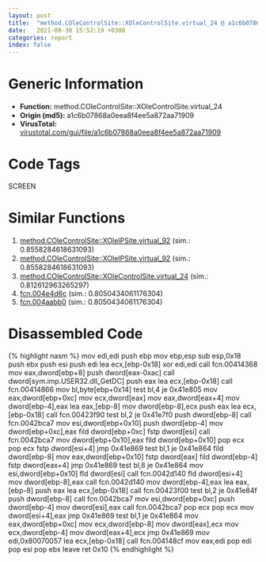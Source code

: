 ```yaml
---
layout: post
title:  "method.COleControlSite꞉꞉XOleControlSite.virtual_24 @ a1c6b07868a0eea8f4ee5a872aa71909"
date:   2021-08-30 15:52:19 +0300
categories: report
index: false
---
```


# Generic Information
- **Function:** method.COleControlSite꞉꞉XOleControlSite.virtual\_24
- **Origin (md5):** a1c6b07868a0eea8f4ee5a872aa71909
- **VirusTotal:** [virustotal.com/gui/file/a1c6b07868a0eea8f4ee5a872aa71909][virustotal_ref]

# Code Tags
<span class="tag" id="SCREEN">SCREEN</span>


# Similar Functions

1. [method.COleControlSite꞉꞉XOleIPSite.virtual\_92][similar_1_ref] (sim.: 0.8558284618631093)
2. [method.COleControlSite꞉꞉XOleIPSite.virtual\_92][similar_2_ref] (sim.: 0.8558284618631093)
3. [method.COleControlSite꞉꞉XOleControlSite.virtual\_24][similar_3_ref] (sim.: 0.812612963265297)
4. [fcn.004e4d6c][similar_4_ref] (sim.: 0.8050434061176304)
5. [fcn.004aabb0][similar_5_ref] (sim.: 0.8050434061176304)


# Disassembled Code

{% highlight nasm %}
mov edi,edi
push ebp
mov ebp,esp
sub esp,0x18
push ebx
push esi
push edi
lea ecx,[ebp-0x18]
xor edi,edi
call fcn.00414368
mov eax,dword[ebp+8]
push dword[eax-0xac]
call dword[sym.imp.USER32.dll_GetDC]
push eax
lea ecx,[ebp-0x18]
call fcn.00414866
mov bl,byte[ebp+0x14]
test bl,4
je 0x41e805
mov eax,dword[ebp+0xc]
mov ecx,dword[eax]
mov eax,dword[eax+4]
mov dword[ebp-4],eax
lea eax,[ebp-8]
mov dword[ebp-8],ecx
push eax
lea ecx,[ebp-0x18]
call fcn.00423f90
test bl,2
je 0x41e7f0
push dword[ebp-8]
call fcn.0042bca7
mov esi,dword[ebp+0x10]
push dword[ebp-4]
mov dword[ebp+0xc],eax
fild dword[ebp+0xc]
fstp dword[esi]
call fcn.0042bca7
mov dword[ebp+0x10],eax
fild dword[ebp+0x10]
pop ecx
pop ecx
fstp dword[esi+4]
jmp 0x41e869
test bl,1
je 0x41e864
fild dword[ebp-8]
mov eax,dword[ebp+0x10]
fstp dword[eax]
fild dword[ebp-4]
fstp dword[eax+4]
jmp 0x41e869
test bl,8
je 0x41e864
mov esi,dword[ebp+0x10]
fld dword[esi]
call fcn.0042d140
fld dword[esi+4]
mov dword[ebp-8],eax
call fcn.0042d140
mov dword[ebp-4],eax
lea eax,[ebp-8]
push eax
lea ecx,[ebp-0x18]
call fcn.00423f00
test bl,2
je 0x41e84f
push dword[ebp-8]
call fcn.0042bca7
mov esi,dword[ebp+0xc]
push dword[ebp-4]
mov dword[esi],eax
call fcn.0042bca7
pop ecx
pop ecx
mov dword[esi+4],eax
jmp 0x41e869
test bl,1
je 0x41e864
mov eax,dword[ebp+0xc]
mov ecx,dword[ebp-8]
mov dword[eax],ecx
mov ecx,dword[ebp-4]
mov dword[eax+4],ecx
jmp 0x41e869
mov edi,0x80070057
lea ecx,[ebp-0x18]
call fcn.004148cf
mov eax,edi
pop edi
pop esi
pop ebx
leave
ret 0x10
{% endhighlight %}


[similar_1_ref]: /report/method.COleControlSite꞉꞉XOleIPSite.virtual_92@a1c6b07868a0eea8f4ee5a872aa71909
[similar_2_ref]: /report/method.COleControlSite꞉꞉XOleIPSite.virtual_92@c60344b51fa39a329b92557d24ff7670
[similar_3_ref]: /report/method.COleControlSite꞉꞉XOleControlSite.virtual_24@9c2b894b84f59672d8be2e984066f76f
[similar_4_ref]: /report/fcn.004e4d6c@be7fba7cc724acf4ae2900d99e0fc9c3
[similar_5_ref]: /report/fcn.004aabb0@279a61b1e76da49531f1f16fd1102a2d
[virustotal_ref]: https://www.virustotal.com/gui/file/a1c6b07868a0eea8f4ee5a872aa71909